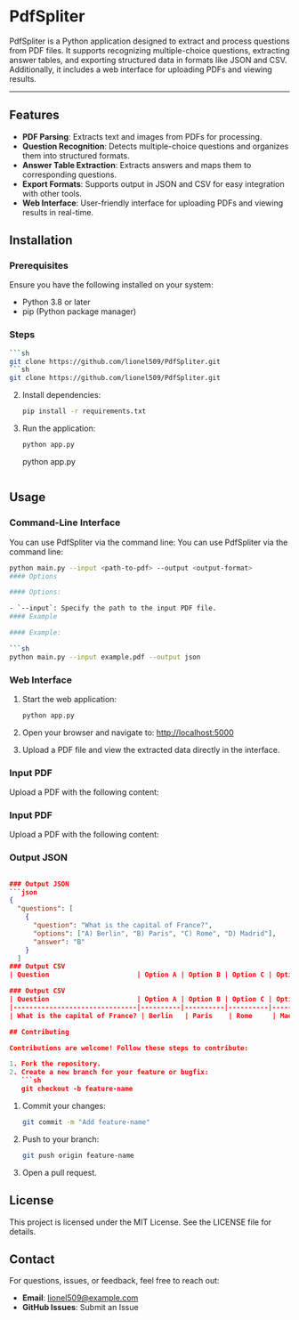 # PdfSpliter

PdfSpliter is a Python application designed to extract and process questions from PDF files. It supports recognizing multiple-choice questions, extracting answer tables, and exporting structured data in formats like JSON and CSV. Additionally, it includes a web interface for uploading PDFs and viewing results.

---

## Features

- **PDF Parsing**: Extracts text and images from PDFs for processing.
- **Question Recognition**: Detects multiple-choice questions and organizes them into structured formats.
- **Answer Table Extraction**: Extracts answers and maps them to corresponding questions.
- **Export Formats**: Supports output in JSON and CSV for easy integration with other tools.
- **Web Interface**: User-friendly interface for uploading PDFs and viewing results in real-time.

## Installation

### Prerequisites

Ensure you have the following installed on your system:

- Python 3.8 or later
- pip (Python package manager)

### Steps

   ```sh
   ```sh
   git clone https://github.com/lionel509/PdfSpliter.git
   ```sh
   git clone https://github.com/lionel509/PdfSpliter.git
   ```

2. Install dependencies:

   ```sh
   pip install -r requirements.txt
   ```

3. Run the application:

   ```sh
   python app.py
   ```
   python app.py
   ```

## Usage

### Command-Line Interface

You can use PdfSpliter via the command line:
You can use PdfSpliter via the command line:

```sh
python main.py --input <path-to-pdf> --output <output-format>
#### Options

#### Options:

- `--input`: Specify the path to the input PDF file.
#### Example

#### Example:

```sh
python main.py --input example.pdf --output json
```

### Web Interface

1. Start the web application:
   ```sh
   python app.py
   ```

2. Open your browser and navigate to:
   [http://localhost:5000](http://localhost:5000)

3. Upload a PDF file and view the extracted data directly in the interface.

### Input PDF

Upload a PDF with the following content:
### Input PDF
Upload a PDF with the following content:

### Output JSON
```json

### Output JSON
```json
{
  "questions": [
    {
      "question": "What is the capital of France?",
      "options": ["A) Berlin", "B) Paris", "C) Rome", "D) Madrid"],
      "answer": "B"
    }
  ]
### Output CSV
| Question                      | Option A | Option B | Option C | Option D | Answer |

### Output CSV
| Question                      | Option A | Option B | Option C | Option D | Answer |
|-------------------------------|----------|----------|----------|----------|--------|
| What is the capital of France? | Berlin   | Paris    | Rome     | Madrid   | B      |

## Contributing

Contributions are welcome! Follow these steps to contribute:

1. Fork the repository.
2. Create a new branch for your feature or bugfix:
   ```sh
   git checkout -b feature-name
   ```
1. Commit your changes:

   ```sh
   git commit -m "Add feature-name"
   ```

2. Push to your branch:

   ```sh
   git push origin feature-name
   ```

3. Open a pull request.

## License

This project is licensed under the MIT License. See the LICENSE file for details.

## Contact

For questions, issues, or feedback, feel free to reach out:

- **Email**: [lionel509@example.com](mailto:lionel509@example.com)
- **GitHub Issues**: Submit an Issue
